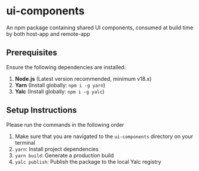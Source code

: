 # ui-components

An npm package containing shared UI components, consumed at build time by both host-app and remote-app

## Prerequisites

Ensure the following dependencies are installed:

1.  **Node.js** (Latest version recommended, minimum v18.x)
2.  **Yarn** (Install globally: `npm i -g yarn`)
3.  **Yalc** (Install globally: `npm i -g yalc`)

## Setup Instructions

Please run the commands in the following order

1.  Make sure that you are navigated to the `ui-components` directory on your terminal
2.  `yarn`: Install project dependencies
3.  `yarn build`: Generate a production build
4.  `yalc publish`: Publish the package to the local Yalc registry
